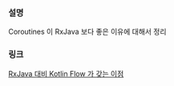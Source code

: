 ### 설명
Coroutines 이 RxJava 보다 좋은 이유에 대해서 정리

### 링크
[RxJava 대비 Kotlin Flow 가 갖는 이점](https://www.notion.so/RxJava-Kotlin-Flow-8dbcfccc003e4f16b9d1edba5f31ff8f)
